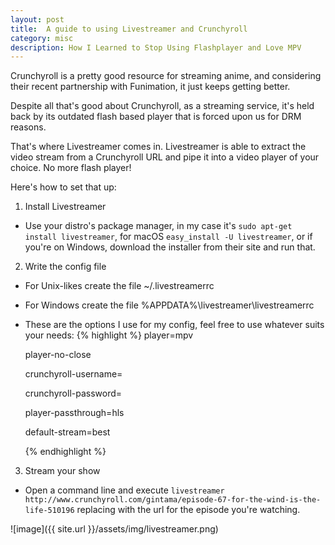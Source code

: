 ```yaml
---
layout: post
title:  A guide to using Livestreamer and Crunchyroll
category: misc
description: How I Learned to Stop Using Flashplayer and Love MPV
---
```


Crunchyroll is a pretty good resource for streaming anime, and considering their recent partnership with Funimation, it just keeps getting better.  

Despite all that's good about Crunchyroll, as a streaming service, it's held back by its outdated flash based player that is forced upon us for DRM reasons.

That's where Livestreamer comes in.  Livestreamer is able to extract the video stream from a Crunchyroll URL and pipe it into a video player of your choice.  No more flash player!

Here's how to set that up:

1. Install Livestreamer
 - Use your distro's package manager, in my case it's `sudo apt-get install livestreamer`, for macOS `easy_install -U livestreamer`, or if you're on Windows, download the installer from their site and run that.
2. Write the config file
 - For Unix-likes create the file ~/.livestreamerrc
 - For Windows create the file %APPDATA%\livestreamer\livestreamerrc
 - These are the options I use for my config, feel free to use whatever suits your needs:
   {% highlight %}
   player=mpv

   player-no-close

   crunchyroll-username=<CR username>

   crunchyroll-password=<CR password>

   player-passthrough=hls

   default-stream=best

   {% endhighlight %}
3. Stream your show
 - Open a command line and execute `livestreamer http://www.crunchyroll.com/gintama/episode-67-for-the-wind-is-the-life-510196` replacing with the url for the episode you're watching.


![image]({{ site.url }}/assets/img/livestreamer.png)